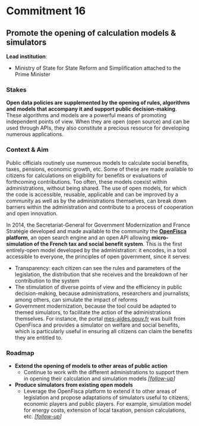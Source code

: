 # Commitment 16

## Promote the opening of calculation models & simulators

**Lead institution**:
- Ministry of State for State Reform and Simplification attached to the Prime Minister

### Stakes

**Open data policies are supplemented by the opening of rules, algorithms and models that accompany it and support public decision-making**. These algorithms and models are a powerful means of promoting independent points of view. When they are open (open source) and can be used through APIs, they also constitute a precious resource for developing numerous applications.

### Context & Aim

Public officials routinely use numerous models to calculate social benefits, taxes, pensions, economic growth, etc. Some of these are made available to citizens for calculations on eligibility for benefits or evaluations of forthcoming contributions. Too often, these models coexist within administrations, without being shared. The use of open models, for which the code is accessible, reusable, applicable and can be improved by a community as well as by the administrations themselves, can break down barriers within the administration and contribute to a process of cooperation and open innovation.

In 2014, the Secretariat-General for Government Modernization and France Stratégie developed and made available to the community the **[OpenFisca](http://www.openfisca.fr/) platform**, an open search engine and an open API allowing **micro-simulation of the French tax and social benefit system**. This is the first entirely-open model developed by the administration: it encodes, in a tool accessible to everyone, the principles of open government, since it serves:

- Transparency: each citizen can see the rules and parameters of the legislation, the distribution that she receives and the breakdown of her contribution to the system
- The stimulation of diverse points of view and the efficiency in public decision-making, because administrations, researchers and journalists, among others, can simulate the impact of reforms
- Government modernization, because the tool could be adapted to themed simulators, to facilitate the action of the administrations themselves. For instance, the portal [mes-aides.gouv.fr](https://mes-aides.gouv.fr/) was built from OpenFisca and provides a simulator on welfare and social benefits, which is particularly useful in ensuring all citizens can claim the benefits they are entitled to.

### Roadmap

- **Extend the opening of models to other areas of public action**
    - Continue to work with the different administrations to support them in opening their calculation and simulation models
      _[[follow-up](https://git.framasoft.org/etalab/suivi/issues/160)]_
- **Produce simulators from existing open models**
    - Leverage the OpenFisca platform to extend it to other areas of legislation and propose adaptations of simulators useful to citizens, economic players and public players. For example, simulation model for energy costs, extension of local taxation, pension calculations, etc.
      _[[follow-up](https://git.framasoft.org/etalab/suivi/issues/161)]_
